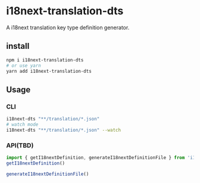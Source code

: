 # i18next-translation-dts

A i18next translation key type definition generator.

## install
``` sh
npm i i18next-translation-dts
# or use yarn
yarn add i18next-translation-dts
```

## Usage
### CLI
``` sh
i18next-dts "**/translation/*.json"
# watch mode
i18next-dts "**/translation/*.json" --watch
```

### API(TBD)
``` javascript
import { getI18nextDefinition, generateI18nextDefinitionFile } from 'i18next-translation-dts'
getI18nextDefinition()

generateI18nextDefinitionFile()
```

